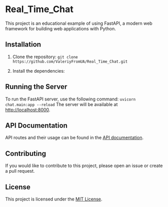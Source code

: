 # Real_Time_Chat

This project is an educational example of using FastAPI, a modern web framework for building web applications with
Python.

## Installation

1. Clone the repository:
   ```git clone https://github.com/ValeriyFromUA/Real_Time_Chat.git```


2. Install the dependencies:

## Running the Server

To run the FastAPI server, use the following command:
```uvicorn chat.main:app --reload```
The server will be available at [http://localhost:8000](http://localhost:8000).

## API Documentation

API routes and their usage can be found in the [API documentation](api-docs.md).

## Contributing

If you would like to contribute to this project, please open an issue or create a pull request.

## License

This project is licensed under the [MIT License](LICENSE).
